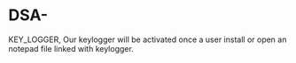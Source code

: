 # DSA-
KEY_LOGGER, Our keylogger will be activated once a user install or open an notepad file linked with keylogger.
